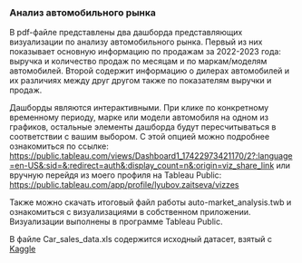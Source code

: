 ### Анализ автомобильного рынка

В pdf-файле представлены два дашборда представляющих визуализации по анализу автомобильного рынка. Первый из них показывает основную информацию по продажам за 2022-2023 года: выручка и количество продаж по месяцам и по маркам/моделям автомобилей. Второй содержит информацию о дилерах автомобилей и их различиях между друг другом также по показателям выручки и продаж.

Дашборды являются интерактивными. При клике по конкретному временному периоду, марке или модели автомобиля на одном из графиков, остальные элементы дашборда будут пересчитываться в соответствии с вашим выбором. С этой опцией можно подробнее ознакомиться по ссылке: https://public.tableau.com/views/Dashboard1_17422973421170/2?:language=en-US&:sid=&:redirect=auth&:display_count=n&:origin=viz_share_link или вручную перейдя из моего профиля на Tableau Public: https://public.tableau.com/app/profile/lyubov.zaitseva/vizzes

Также можно скачать итоговый файл работы auto-market_analysis.twb и ознакомиться с визуализациями в собственном приложении.
Визуализации выполнены в программе Tableau Public.

В файле Car_sales_data.xls содержится исходный датасет, взятый с [Kaggle](https://www.kaggle.com/datasets/missionjee/car-sales-report)
